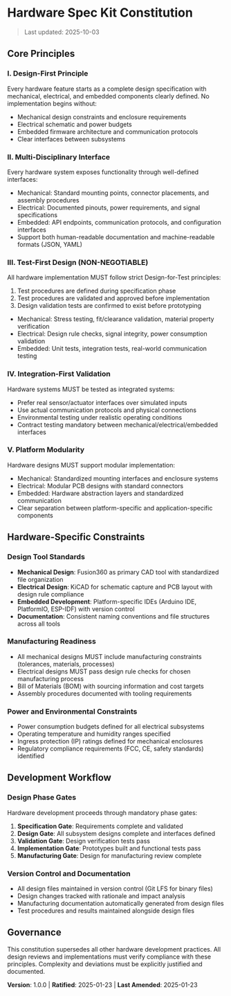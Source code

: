 # Hardware Spec Kit Constitution

> Last updated: 2025-10-03

## Core Principles

### I. Design-First Principle
Every hardware feature starts as a complete design specification with mechanical, electrical, and embedded components clearly defined. No implementation begins without:
- Mechanical design constraints and enclosure requirements
- Electrical schematic and power budgets
- Embedded firmware architecture and communication protocols
- Clear interfaces between subsystems

### II. Multi-Disciplinary Interface
Every hardware system exposes functionality through well-defined interfaces:
- Mechanical: Standard mounting points, connector placements, and assembly procedures
- Electrical: Documented pinouts, power requirements, and signal specifications  
- Embedded: API endpoints, communication protocols, and configuration interfaces
- Support both human-readable documentation and machine-readable formats (JSON, YAML)

### III. Test-First Design (NON-NEGOTIABLE)
All hardware implementation MUST follow strict Design-for-Test principles:
1. Test procedures are defined during specification phase
2. Test procedures are validated and approved before implementation
3. Design validation tests are confirmed to exist before prototyping
- Mechanical: Stress testing, fit/clearance validation, material property verification
- Electrical: Design rule checks, signal integrity, power consumption validation
- Embedded: Unit tests, integration tests, real-world communication testing

### IV. Integration-First Validation
Hardware systems MUST be tested as integrated systems:
- Prefer real sensor/actuator interfaces over simulated inputs
- Use actual communication protocols and physical connections
- Environmental testing under realistic operating conditions
- Contract testing mandatory between mechanical/electrical/embedded interfaces

### V. Platform Modularity
Hardware designs MUST support modular implementation:
- Mechanical: Standardized mounting interfaces and enclosure systems
- Electrical: Modular PCB designs with standard connectors
- Embedded: Hardware abstraction layers and standardized communication
- Clear separation between platform-specific and application-specific components

## Hardware-Specific Constraints

### Design Tool Standards
- **Mechanical Design**: Fusion360 as primary CAD tool with standardized file organization
- **Electrical Design**: KiCAD for schematic capture and PCB layout with design rule compliance
- **Embedded Development**: Platform-specific IDEs (Arduino IDE, PlatformIO, ESP-IDF) with version control
- **Documentation**: Consistent naming conventions and file structures across all tools

### Manufacturing Readiness
- All mechanical designs MUST include manufacturing constraints (tolerances, materials, processes)
- Electrical designs MUST pass design rule checks for chosen manufacturing process
- Bill of Materials (BOM) with sourcing information and cost targets
- Assembly procedures documented with tooling requirements

### Power and Environmental Constraints
- Power consumption budgets defined for all electrical subsystems
- Operating temperature and humidity ranges specified
- Ingress protection (IP) ratings defined for mechanical enclosures
- Regulatory compliance requirements (FCC, CE, safety standards) identified

## Development Workflow

### Design Phase Gates
Hardware development proceeds through mandatory phase gates:
1. **Specification Gate**: Requirements complete and validated
2. **Design Gate**: All subsystem designs complete and interfaces defined
3. **Validation Gate**: Design verification tests pass
4. **Implementation Gate**: Prototypes built and functional tests pass
5. **Manufacturing Gate**: Design for manufacturing review complete

### Version Control and Documentation
- All design files maintained in version control (Git LFS for binary files)
- Design changes tracked with rationale and impact analysis
- Manufacturing documentation automatically generated from design files
- Test procedures and results maintained alongside design files

## Governance

This constitution supersedes all other hardware development practices. All design reviews and implementations must verify compliance with these principles. Complexity and deviations must be explicitly justified and documented.

**Version**: 1.0.0 | **Ratified**: 2025-01-23 | **Last Amended**: 2025-01-23